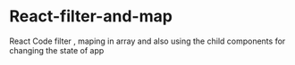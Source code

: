 # React-filter-and-map
React Code filter , maping in array and also using the child components for changing the state of app
